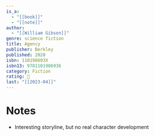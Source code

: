 ```yaml
---
is_a:
  - "[[book]]"
  - "[[note]]"
author:
  - "[[William Gibson]]"
genre: science fiction
title: Agency
publisher: Berkley
published: 2020
isbn: 110198693X
isbn13: 9781101986936
category: Fiction
rating: 🤞
last: "[[2023-04]]"
---
```

# Notes
- Interesting storyline, but no real character development

